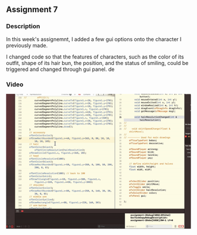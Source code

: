 ## Assignment 7


### Description
In this week's assignemnt, I added a few gui options onto the character I previously made.

I changed code so that the features of characters, such as the color of its outfit, shape of its hair bun, the position, and the status of smiling, could be triggered and changed through gui panel.  de

### Video
 ![gui](./video/week7-hw-gui.gif)
